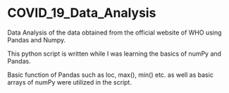 # COVID_19_Data_Analysis
Data Analysis of the data obtained from the official website of WHO using Pandas and Numpy.  

This python script is written while I was learning the basics of numPy and Pandas.  

Basic function of Pandas such as loc, max(), min() etc. as well as basic arrays of numPy were utilized in the script.  
